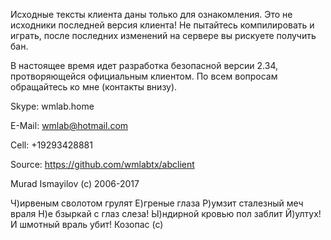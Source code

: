 Исходные тексты клиента даны только для ознакомления. Это не исходники последней версия клиента! Не пытайтесь компилировать и играть, после последних изменений на сервере вы рискуете получить бан.

В настоящее время идет разработка безопасной версии 2.34, протворяющейся официальным клиентом. По всем вопросам обращайтесь ко мне (контакты внизу).

Skype: wmlab.home

E-Mail: wmlab@hotmail.com

Cell: +19293428881

Source: https://github.com/wmlabtx/abclient 

Murad Ismayilov (c) 2006-2017

Ч)ирвеным сволотом грулят 
Е)греные глаза 
Р)умзит сталезный меч враля 
Н)е бзыркай с глаз слеза! 
Ы)ндирной кровью пол заблит 
Й)ултух! И шмотный враль убит! 
Козопас (с)
